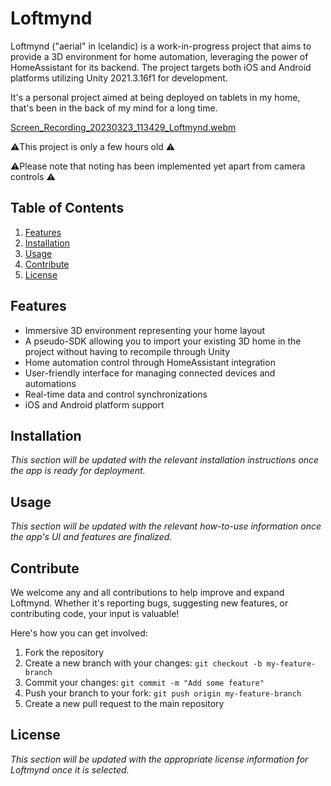 # Loftmynd

Loftmynd ("aerial" in Icelandic) is a work-in-progress project that aims to provide a 3D environment for home automation, leveraging the power of HomeAssistant for its backend. The project targets both iOS and Android platforms utilizing Unity 2021.3.16f1 for development.

It's a personal project aimed at being deployed on tablets in my home, that's been in the back of my mind for a long time.

[Screen_Recording_20230323_113429_Loftmynd.webm](https://user-images.githubusercontent.com/2972468/227179536-a2ab3e04-a0d5-4138-a0b6-d9e9a10a291d.webm)

⚠️This project is only a few hours old ⚠️

⚠️Please note that noting has been implemented yet apart from camera controls ⚠️

## Table of Contents

1. [Features](#features)
2. [Installation](#installation)
3. [Usage](#usage)
4. [Contribute](#contribute)
5. [License](#license)

## Features

- Immersive 3D environment representing your home layout 
- A pseudo-SDK allowing you to import your existing 3D home in the project without having to recompile through Unity
- Home automation control through HomeAssistant integration
- User-friendly interface for managing connected devices and automations
- Real-time data and control synchronizations
- iOS and Android platform support

## Installation

_This section will be updated with the relevant installation instructions once the app is ready for deployment._

## Usage

_This section will be updated with the relevant how-to-use information once the app's UI and features are finalized._

## Contribute 

We welcome any and all contributions to help improve and expand Loftmynd. Whether it's reporting bugs, suggesting new features, or contributing code, your input is valuable!

Here's how you can get involved:

1. Fork the repository
2. Create a new branch with your changes: `git checkout -b my-feature-branch`
3. Commit your changes: `git commit -m "Add some feature"`
4. Push your branch to your fork: `git push origin my-feature-branch`
5. Create a new pull request to the main repository

## License

_This section will be updated with the appropriate license information for Loftmynd once it is selected._
